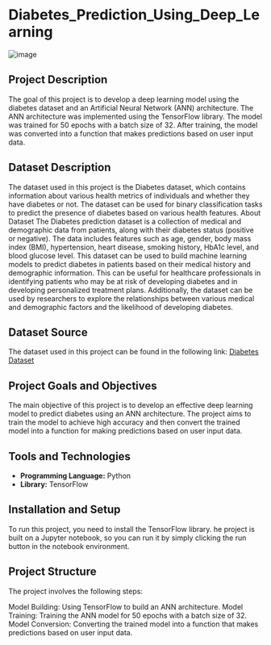 # Diabetes_Prediction_Using_Deep_Learning
![image](https://github.com/cagandemirmr/Diabetese_ANN_Project/assets/145290776/dedb15ad-4016-4348-9662-d553ff1c6cb2)

## Project Description
The goal of this project is to develop a deep learning model using the diabetes dataset and an Artificial Neural Network (ANN) architecture. The ANN architecture was implemented using the TensorFlow library. The model was trained for 50 epochs with a batch size of 32. After training, the model was converted into a function that makes predictions based on user input data.

## Dataset Description
The dataset used in this project is the Diabetes dataset, which contains information about various health metrics of individuals and whether they have diabetes or not. The dataset can be used for binary classification tasks to predict the presence of diabetes based on various health features.
About Dataset
The Diabetes prediction dataset is a collection of medical and demographic data from patients, along with their diabetes status (positive or negative). The data includes features such as age, gender, body mass index (BMI), hypertension, heart disease, smoking history, HbA1c level, and blood glucose level. This dataset can be used to build machine learning models to predict diabetes in patients based on their medical history and demographic information. This can be useful for healthcare professionals in identifying patients who may be at risk of developing diabetes and in developing personalized treatment plans. Additionally, the dataset can be used by researchers to explore the relationships between various medical and demographic factors and the likelihood of developing diabetes.
## Dataset Source
The dataset used in this project can be found in the following link: [Diabetes Dataset](https://www.kaggle.com/uciml/pima-indians-diabetes-database)

## Project Goals and Objectives
The main objective of this project is to develop an effective deep learning model to predict diabetes using an ANN architecture. The project aims to train the model to achieve high accuracy and then convert the trained model into a function for making predictions based on user input data.

## Tools and Technologies
- **Programming Language:** Python
- **Library:** TensorFlow

## Installation and Setup
To run this project, you need to install the TensorFlow library. 
he project is built on a Jupyter notebook, so you can run it by simply clicking the run button in the notebook environment.

## Project Structure
The project involves the following steps:


Model Building: Using TensorFlow to build an ANN architecture.
Model Training: Training the ANN model for 50 epochs with a batch size of 32.
Model Conversion: Converting the trained model into a function that makes predictions based on user input data.



